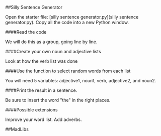 ##Silly Sentence Generator

Open the starter file: [silly sentence generator.py](silly sentence generator.py). Copy all the code into a new Python window.

####Read the code

We will do this as a group, going line by line.

####Create your own noun and adjective lists

Look at how the verb list was done

####Use the function to select random words from each list

You will need 5 variables: adjective1, noun1, verb, adjective2, and noun2.

####Print the result in a sentence.

Be sure to insert the word "the" in the right places.

####Possible extensions

Improve your word list. Add adverbs.


##MadLibs
